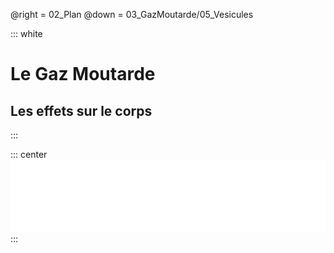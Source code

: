 @right = 02_Plan
@down = 03_GazMoutarde/05_Vesicules

::: white
# Le Gaz Moutarde
## Les effets sur le corps
:::

::: center
![ester](static/img/ester.png)
:::
